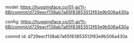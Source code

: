model:
https://huggingface.co/01-ai/Yi-6B/commit/d729eecf138ab7a65f83853512f63e9b506a430a

config:
https://huggingface.co/01-ai/Yi-6B/commit/d729eecf138ab7a65f83853512f63e9b506a430a

commit id:
d729eecf138ab7a65f83853512f63e9b506a430a